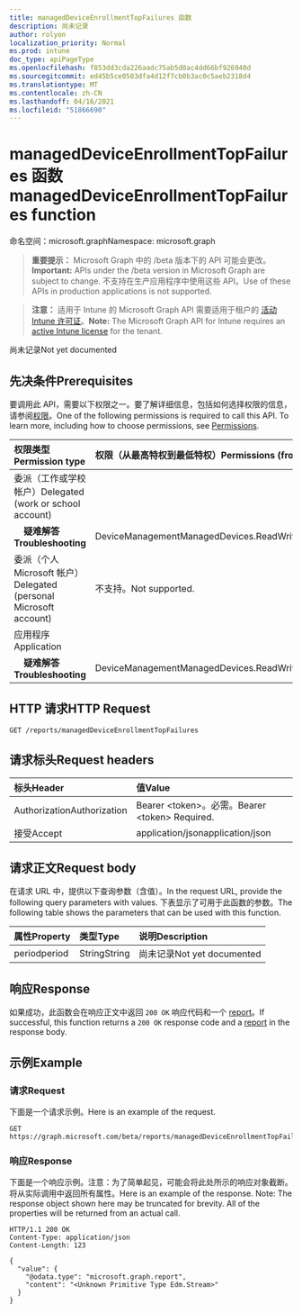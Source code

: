 ```yaml
---
title: managedDeviceEnrollmentTopFailures 函数
description: 尚未记录
author: rolyon
localization_priority: Normal
ms.prod: intune
doc_type: apiPageType
ms.openlocfilehash: f853dd3cda226aadc75ab5d0ac4dd66bf926940d
ms.sourcegitcommit: ed45b5ce0583dfa4d12f7cb0b3ac0c5aeb2318d4
ms.translationtype: MT
ms.contentlocale: zh-CN
ms.lasthandoff: 04/16/2021
ms.locfileid: "51866690"
---
```

# <a name="manageddeviceenrollmenttopfailures-function"></a><span data-ttu-id="29599-103">managedDeviceEnrollmentTopFailures 函数</span><span class="sxs-lookup"><span data-stu-id="29599-103">managedDeviceEnrollmentTopFailures function</span></span>

<span data-ttu-id="29599-104">命名空间：microsoft.graph</span><span class="sxs-lookup"><span data-stu-id="29599-104">Namespace: microsoft.graph</span></span>

> <span data-ttu-id="29599-105">**重要提示：** Microsoft Graph 中的 /beta 版本下的 API 可能会更改。</span><span class="sxs-lookup"><span data-stu-id="29599-105">**Important:** APIs under the /beta version in Microsoft Graph are subject to change.</span></span> <span data-ttu-id="29599-106">不支持在生产应用程序中使用这些 API。</span><span class="sxs-lookup"><span data-stu-id="29599-106">Use of these APIs in production applications is not supported.</span></span>

> <span data-ttu-id="29599-107">**注意：** 适用于 Intune 的 Microsoft Graph API 需要适用于租户的 [活动 Intune 许可证](https://go.microsoft.com/fwlink/?linkid=839381)。</span><span class="sxs-lookup"><span data-stu-id="29599-107">**Note:** The Microsoft Graph API for Intune requires an [active Intune license](https://go.microsoft.com/fwlink/?linkid=839381) for the tenant.</span></span>

<span data-ttu-id="29599-108">尚未记录</span><span class="sxs-lookup"><span data-stu-id="29599-108">Not yet documented</span></span>
## <a name="prerequisites"></a><span data-ttu-id="29599-109">先决条件</span><span class="sxs-lookup"><span data-stu-id="29599-109">Prerequisites</span></span>
<span data-ttu-id="29599-p102">要调用此 API，需要以下权限之一。要了解详细信息，包括如何选择权限的信息，请参阅[权限](/graph/permissions-reference)。</span><span class="sxs-lookup"><span data-stu-id="29599-p102">One of the following permissions is required to call this API. To learn more, including how to choose permissions, see [Permissions](/graph/permissions-reference).</span></span>

|<span data-ttu-id="29599-112">权限类型</span><span class="sxs-lookup"><span data-stu-id="29599-112">Permission type</span></span>|<span data-ttu-id="29599-113">权限（从最高特权到最低特权）</span><span class="sxs-lookup"><span data-stu-id="29599-113">Permissions (from most to least privileged)</span></span>|
|:---|:---|
|<span data-ttu-id="29599-114">委派（工作或学校帐户）</span><span class="sxs-lookup"><span data-stu-id="29599-114">Delegated (work or school account)</span></span>||
| <span data-ttu-id="29599-115">&nbsp; &nbsp; **疑难解答**</span><span class="sxs-lookup"><span data-stu-id="29599-115">&nbsp; &nbsp; **Troubleshooting**</span></span> | <span data-ttu-id="29599-116">DeviceManagementManagedDevices.ReadWrite.All</span><span class="sxs-lookup"><span data-stu-id="29599-116">DeviceManagementManagedDevices.ReadWrite.All</span></span>|
|<span data-ttu-id="29599-117">委派（个人 Microsoft 帐户）</span><span class="sxs-lookup"><span data-stu-id="29599-117">Delegated (personal Microsoft account)</span></span>|<span data-ttu-id="29599-118">不支持。</span><span class="sxs-lookup"><span data-stu-id="29599-118">Not supported.</span></span>|
|<span data-ttu-id="29599-119">应用程序</span><span class="sxs-lookup"><span data-stu-id="29599-119">Application</span></span>||
| <span data-ttu-id="29599-120">&nbsp; &nbsp; **疑难解答**</span><span class="sxs-lookup"><span data-stu-id="29599-120">&nbsp; &nbsp; **Troubleshooting**</span></span> | <span data-ttu-id="29599-121">DeviceManagementManagedDevices.ReadWrite.All</span><span class="sxs-lookup"><span data-stu-id="29599-121">DeviceManagementManagedDevices.ReadWrite.All</span></span>|

## <a name="http-request"></a><span data-ttu-id="29599-122">HTTP 请求</span><span class="sxs-lookup"><span data-stu-id="29599-122">HTTP Request</span></span>
<!-- {
  "blockType": "ignored"
}
-->
``` http
GET /reports/managedDeviceEnrollmentTopFailures
```

## <a name="request-headers"></a><span data-ttu-id="29599-123">请求标头</span><span class="sxs-lookup"><span data-stu-id="29599-123">Request headers</span></span>
|<span data-ttu-id="29599-124">标头</span><span class="sxs-lookup"><span data-stu-id="29599-124">Header</span></span>|<span data-ttu-id="29599-125">值</span><span class="sxs-lookup"><span data-stu-id="29599-125">Value</span></span>|
|:---|:---|
|<span data-ttu-id="29599-126">Authorization</span><span class="sxs-lookup"><span data-stu-id="29599-126">Authorization</span></span>|<span data-ttu-id="29599-127">Bearer &lt;token&gt;。必需。</span><span class="sxs-lookup"><span data-stu-id="29599-127">Bearer &lt;token&gt; Required.</span></span>|
|<span data-ttu-id="29599-128">接受</span><span class="sxs-lookup"><span data-stu-id="29599-128">Accept</span></span>|<span data-ttu-id="29599-129">application/json</span><span class="sxs-lookup"><span data-stu-id="29599-129">application/json</span></span>|

## <a name="request-body"></a><span data-ttu-id="29599-130">请求正文</span><span class="sxs-lookup"><span data-stu-id="29599-130">Request body</span></span>
<span data-ttu-id="29599-131">在请求 URL 中，提供以下查询参数（含值）。</span><span class="sxs-lookup"><span data-stu-id="29599-131">In the request URL, provide the following query parameters with values.</span></span>
<span data-ttu-id="29599-132">下表显示了可用于此函数的参数。</span><span class="sxs-lookup"><span data-stu-id="29599-132">The following table shows the parameters that can be used with this function.</span></span>

|<span data-ttu-id="29599-133">属性</span><span class="sxs-lookup"><span data-stu-id="29599-133">Property</span></span>|<span data-ttu-id="29599-134">类型</span><span class="sxs-lookup"><span data-stu-id="29599-134">Type</span></span>|<span data-ttu-id="29599-135">说明</span><span class="sxs-lookup"><span data-stu-id="29599-135">Description</span></span>|
|:---|:---|:---|
|<span data-ttu-id="29599-136">period</span><span class="sxs-lookup"><span data-stu-id="29599-136">period</span></span>|<span data-ttu-id="29599-137">String</span><span class="sxs-lookup"><span data-stu-id="29599-137">String</span></span>|<span data-ttu-id="29599-138">尚未记录</span><span class="sxs-lookup"><span data-stu-id="29599-138">Not yet documented</span></span>|



## <a name="response"></a><span data-ttu-id="29599-139">响应</span><span class="sxs-lookup"><span data-stu-id="29599-139">Response</span></span>
<span data-ttu-id="29599-140">如果成功，此函数会在响应正文中返回 `200 OK` 响应代码和一个 [report](../resources/intune-shared-report.md)。</span><span class="sxs-lookup"><span data-stu-id="29599-140">If successful, this function returns a `200 OK` response code and a [report](../resources/intune-shared-report.md) in the response body.</span></span>

## <a name="example"></a><span data-ttu-id="29599-141">示例</span><span class="sxs-lookup"><span data-stu-id="29599-141">Example</span></span>
### <a name="request"></a><span data-ttu-id="29599-142">请求</span><span class="sxs-lookup"><span data-stu-id="29599-142">Request</span></span>
<span data-ttu-id="29599-143">下面是一个请求示例。</span><span class="sxs-lookup"><span data-stu-id="29599-143">Here is an example of the request.</span></span>
``` http
GET https://graph.microsoft.com/beta/reports/managedDeviceEnrollmentTopFailures(period='parameterValue')
```

### <a name="response"></a><span data-ttu-id="29599-144">响应</span><span class="sxs-lookup"><span data-stu-id="29599-144">Response</span></span>
<span data-ttu-id="29599-p104">下面是一个响应示例。注意：为了简单起见，可能会将此处所示的响应对象截断。将从实际调用中返回所有属性。</span><span class="sxs-lookup"><span data-stu-id="29599-p104">Here is an example of the response. Note: The response object shown here may be truncated for brevity. All of the properties will be returned from an actual call.</span></span>
``` http
HTTP/1.1 200 OK
Content-Type: application/json
Content-Length: 123

{
  "value": {
    "@odata.type": "microsoft.graph.report",
    "content": "<Unknown Primitive Type Edm.Stream>"
  }
}
```










